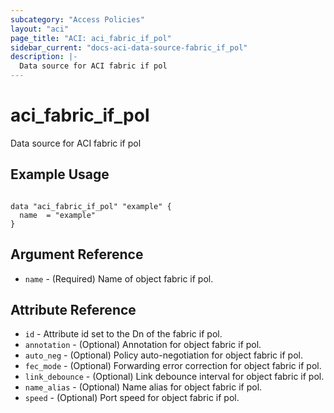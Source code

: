 ```yaml
---
subcategory: "Access Policies"
layout: "aci"
page_title: "ACI: aci_fabric_if_pol"
sidebar_current: "docs-aci-data-source-fabric_if_pol"
description: |-
  Data source for ACI fabric if pol
---
```


# aci_fabric_if_pol #
Data source for ACI fabric if pol

## Example Usage ##

```hcl

data "aci_fabric_if_pol" "example" {
  name  = "example"
}

```


## Argument Reference ##
* `name` - (Required) Name of object fabric if pol.

## Attribute Reference

* `id` - Attribute id set to the Dn of the fabric if pol.
* `annotation` - (Optional) Annotation for object fabric if pol.
* `auto_neg` - (Optional) Policy auto-negotiation for object fabric if pol.
* `fec_mode` - (Optional) Forwarding error correction for object fabric if pol.
* `link_debounce` - (Optional) Link debounce interval for object fabric if pol.
* `name_alias` - (Optional) Name alias for object fabric if pol.
* `speed` - (Optional) Port speed for object fabric if pol.
